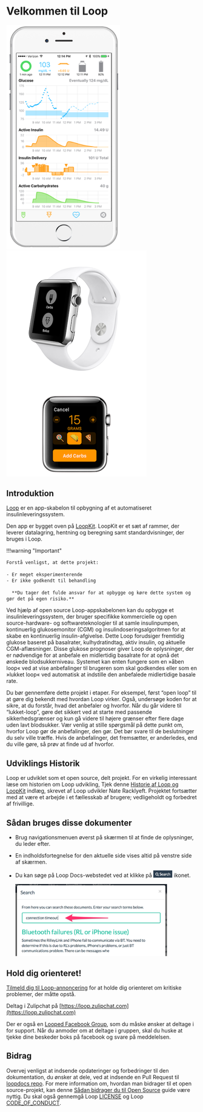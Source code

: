 # Velkommen til Loop


<img src="img/phones.png" width="300" alt="iPhone Screenshot" />
<img src="img/watch.png" alt="Apple Watch Screenshots" />

## Introduktion

[Loop](https://github.com/LoopKit/Loop) er en app-skabelon til opbygning af et automatiseret insulinleveringssystem.

Den app er bygget oven på [LoopKit](https://github.com/LoopKit/LoopKit). LoopKit er et sæt af rammer, der leverer datalagring, hentning og beregning samt standardvisninger, der bruges i Loop.

!!!warning "Important"

    Forstå venligst, at dette projekt:

    - Er meget eksperimenterende
    - Er ikke godkendt til behandling

      **Du tager det fulde ansvar for at opbygge og køre dette system og gør det på egen risiko.**

Ved hjælp af open source Loop-appskabelonen kan du opbygge et insulinleveringssystem, der bruger specifikke kommercielle og open source-hardware- og softwareteknologier til at samle insulinpumpen, kontinuerlig glukosemonitor (CGM) og insulindoseringsalgoritmen for at skabe en kontinuerlig insulin-afgivelse.  Dette Loop forudsiger fremtidig glukose baseret på basalrater, kulhydratindtag, aktiv insulin, og aktuelle CGM-aflæsninger.  Disse glukose prognoser giver Loop de oplysninger, der er nødvendige for at anbefale en midlertidig basalrate for at opnå det ønskede blodsukkerniveau.  Systemet kan enten fungere som en »åben loop« ved at vise anbefalinger til brugeren som skal godkendes eller som en »lukket loop« ved automatisk at indstille den anbefalede midlertidige basale rate.

Du bør gennemføre dette projekt i etaper. For eksempel, først “open loop” til at gøre dig bekendt med hvordan Loop virker. Også, undersøge koden for at sikre, at du forstår, hvad det anbefaler og hvorfor. Når du går videre til “lukket-loop”, gøre det sikkert ved at starte med passende sikkerhedsgrænser og kun gå videre til højere grænser efter flere dage uden lavt blodsukker. Vær venlig at stille spørgsmål på dette punkt om, hvorfor Loop gør de anbefalinger, den gør.  Det bør svare til de beslutninger du selv ville træffe.  Hvis de anbefalinger, det fremsætter, er anderledes, end du ville gøre, så prøv at finde ud af hvorfor.

## Udviklings Historik

Loop er udviklet som et open source, delt projekt.  For en virkelig interessant læse om historien om Loop udvikling, Tjek denne [Historie af Loop og LoopKit](https://medium.com/@loudnate/the-history-of-loop-and-loopkit-59b3caf13805) indlæg, skrevet af Loop udvikler Nate Racklyeft.  Projektet fortsætter med at være et arbejde i et fællesskab af brugere; vedligeholdt og forbedret af frivillige.


## Sådan bruges disse dokumenter

* Brug navigationsmenuen øverst på skærmen til at finde de oplysninger, du leder efter.
* En indholdsfortegnelse for den aktuelle side vises altid på venstre side af skærmen.
* Du kan søge på Loop Docs-webstedet ved at klikke på <img src="img/search_icon.png" width="50px" /> ikonet.

    <img src="img/search_example.png" width="400" />


## Hold dig orienteret!

[Tilmeld dig til Loop-annoncering](https://groups.google.com/forum/#!forum/loop-ios-users) for at holde dig orienteret om kritiske problemer, der måtte opstå.

Deltag i Zulipchat på [https://loop.zulipchat.com](https://loop.zulipchat.com)

Der er også en [Looped Facebook Group](https://www.facebook.com/groups/TheLoopedGroup/?fref=nf), som du måske ønsker at deltage i for support.  Når du anmoder om at deltage i gruppen, skal du huske at tjekke dine beskeder boks på facebook og svare på meddelelsen.

## Bidrag

Overvej venligst at indsende opdateringer og forbedringer til den dokumentation, du ønsker at dele, ved at indsende en Pull Request til [loopdocs repo](https://github.com/LoopKit/loopdocs). For mere information om, hvordan man bidrager til et open source-projekt, kan denne [Sådan bidrager du til Open Source](https://opensource.guide/how-to-contribute/) guide være nyttig. Du skal også gennemgå Loop [LICENSE](https://github.com/LoopKit/Loop/blob/master/LICENSE.md) og Loop [CODE_OF_CONDUCT](https://github.com/LoopKit/Loop/blob/master/CODE_OF_CONDUCT.md).
